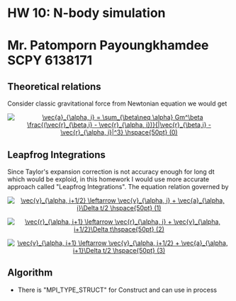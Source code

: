 # HW 10: N-body simulation
# Mr. Patomporn Payoungkhamdee SCPY 6138171

## Theoretical relations
Consider classic gravitational force from Newtonian equation we would get

<p align="center">
<a href="https://www.codecogs.com/eqnedit.php?latex=\vec{a}_{\alpha,&space;i}&space;=&space;\sum_{\beta\neq&space;\alpha}&space;Gm^\beta&space;\frac{(\vec{r}_{\beta,i}&space;-&space;\vec{r}_{\alpha,&space;i})}{|\vec{r}_{\beta,i}&space;-&space;\vec{r}_{\alpha,&space;i}|^3}&space;\hspace{50pt}&space;(0)" target="_blank"><img src="https://latex.codecogs.com/gif.latex?\vec{a}_{\alpha,&space;i}&space;=&space;\sum_{\beta\neq&space;\alpha}&space;Gm^\beta&space;\frac{(\vec{r}_{\beta,i}&space;-&space;\vec{r}_{\alpha,&space;i})}{|\vec{r}_{\beta,i}&space;-&space;\vec{r}_{\alpha,&space;i}|^3}&space;\hspace{50pt}&space;(0)" title="\vec{a}_{\alpha, i} = \sum_{\beta\neq \alpha} Gm^\beta \frac{(\vec{r}_{\beta,i} - \vec{r}_{\alpha, i})}{|\vec{r}_{\beta,i} - \vec{r}_{\alpha, i}|^3} \hspace{50pt} (0)" /></a>
</p>

## Leapfrog Integrations
Since Taylor's expansion correction is not accuracy enough for long dt which would be exploid, in this homework I would use more accurate approach called "Leapfrog Integrations". The equation relation governed by
<p align="center">
<a href="https://www.codecogs.com/eqnedit.php?latex=\vec{v}_{\alpha,&space;i&plus;1/2}&space;\leftarrow&space;\vec{v}_{\alpha,&space;i}&space;&plus;&space;\vec{a}_{\alpha,&space;i}\Delta&space;t/2&space;\hspace{50pt}&space;(1)" target="_blank"><img src="https://latex.codecogs.com/gif.latex?\vec{v}_{\alpha,&space;i&plus;1/2}&space;\leftarrow&space;\vec{v}_{\alpha,&space;i}&space;&plus;&space;\vec{a}_{\alpha,&space;i}\Delta&space;t/2&space;\hspace{50pt}&space;(1)" title="\vec{v}_{\alpha, i+1/2} \leftarrow \vec{v}_{\alpha, i} + \vec{a}_{\alpha, i}\Delta t/2 \hspace{50pt} (1)" /></a>
</p>

<p align="center">
<a href="https://www.codecogs.com/eqnedit.php?latex=\vec{r}_{\alpha,&space;i&plus;1}&space;\leftarrow&space;\vec{r}_{\alpha,&space;i}&space;&plus;&space;\vec{v}_{\alpha,&space;i&plus;1/2}\Delta&space;t\hspace{50pt}&space;(2)" target="_blank"><img src="https://latex.codecogs.com/gif.latex?\vec{r}_{\alpha,&space;i&plus;1}&space;\leftarrow&space;\vec{r}_{\alpha,&space;i}&space;&plus;&space;\vec{v}_{\alpha,&space;i&plus;1/2}\Delta&space;t\hspace{50pt}&space;(2)" title="\vec{r}_{\alpha, i+1} \leftarrow \vec{r}_{\alpha, i} + \vec{v}_{\alpha, i+1/2}\Delta t\hspace{50pt} (2)" /></a>
</p>

<p align="center">
<a href="https://www.codecogs.com/eqnedit.php?latex=\vec{v}_{\alpha,&space;i&plus;1}&space;\leftarrow&space;\vec{v}_{\alpha,&space;i&plus;1/2}&space;&plus;&space;\vec{a}_{\alpha,&space;i&plus;1}\Delta&space;t/2&space;\hspace{50pt}&space;(3)" target="_blank"><img src="https://latex.codecogs.com/gif.latex?\vec{v}_{\alpha,&space;i&plus;1}&space;\leftarrow&space;\vec{v}_{\alpha,&space;i&plus;1/2}&space;&plus;&space;\vec{a}_{\alpha,&space;i&plus;1}\Delta&space;t/2&space;\hspace{50pt}&space;(3)" title="\vec{v}_{\alpha, i+1} \leftarrow \vec{v}_{\alpha, i+1/2} + \vec{a}_{\alpha, i+1}\Delta t/2 \hspace{50pt} (3)" /></a>
</p>

## Algorithm
* There is "MPI_TYPE_STRUCT" for Construct and can use in process